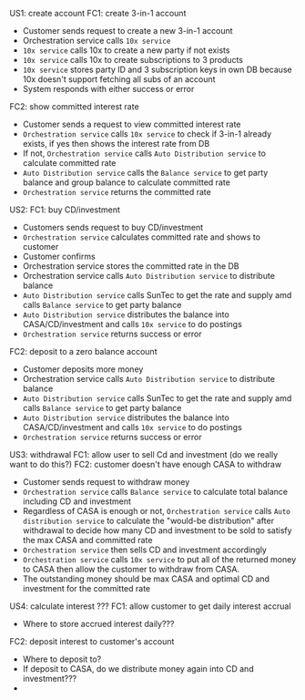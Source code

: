 US1: create account
FC1: create 3-in-1 account
- Customer sends request to create a new 3-in-1 account
- Orchestration service calls `10x service`
- `10x service` calls 10x to create a new party if not exists
- `10x service` calls 10x to create subscriptions to 3 products
- `10x service` stores party ID and 3 subscription keys in own DB because 10x doesn't support fetching all subs of an account
- System responds with either success or error

FC2: show committed interest rate
- Customer sends a request to view committed interest rate
- `Orchestration service` calls `10x service` to check if 3-in-1 already exists, if yes then shows the interest rate from DB
- If not, `Orchestration service` calls `Auto Distribution service` to calculate committed rate
- `Auto Distribution service` calls the `Balance service` to get party balance and group balance to calculate committed rate
- `Orchestration service` returns the committed rate

US2: 
FC1: buy CD/investment
- Customers sends request to buy CD/investment
- `Orchestration service` calculates committed rate and shows to customer
- Customer confirms
- Orchestration service stores the committed rate in the DB
- Orchestration service calls `Auto Distribution service` to distribute balance
- `Auto Distribution service` calls SunTec to get the rate and supply amd calls `Balance service` to get party balance
- `Auto Distribution service` distributes the balance into CASA/CD/investment and calls `10x service` to do postings
- `Orchestration service` returns success or error

FC2: deposit to a zero balance account
- Customer deposits more money
- Orchestration service calls `Auto Distribution service` to distribute balance
- `Auto Distribution service` calls SunTec to get the rate and supply amd calls `Balance service` to get party balance
- `Auto Distribution service` distributes the balance into CASA/CD/investment and calls `10x service` to do postings
- `Orchestration service` returns success or error

US3: withdrawal
FC1: allow user to sell Cd and investment (do we really want to do this?)
FC2: customer doesn't have enough CASA to withdraw
- Customer sends request to withdraw money
- `Orchestration service` calls `Balance service` to calculate total balance including CD and investment
- Regardless of CASA is enough or not, `Orchestration service` calls `Auto distribution service` to calculate the "would-be distribution" after withdrawal to decide how many CD and investment to be sold to satisfy the max CASA and committed rate
- `Orchestration service` then sells CD and investment accordingly
- `Orchestration service` calls `10x service` to put all of the returned money to CASA then allow the customer to withdraw from CASA.
- The outstanding money should be max CASA and optimal CD and investment for the committed rate

US4: calculate interest ???
FC1: allow customer to get daily interest accrual
- Where to store accrued interest daily???

FC2: deposit interest to customer's account
- Where to deposit to? 
- If deposit to CASA, do we distribute money again into CD and investment???
- 